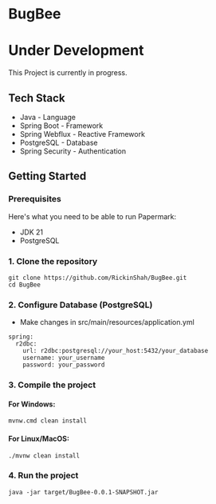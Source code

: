 # BugBee

Under Development
================

This Project is currently in progress.

## Tech Stack
- Java - Language
- Spring Boot - Framework
- Spring Webflux - Reactive Framework
- PostgreSQL - Database
- Spring Security - Authentication

## Getting Started

### Prerequisites

Here's what you need to be able to run Papermark:

- JDK 21
- PostgreSQL

### 1. Clone the repository
```shell
git clone https://github.com/RickinShah/BugBee.git
cd BugBee
```

### 2. Configure Database (PostgreSQL)

- Make changes in src/main/resources/application.yml
```shell
spring:
  r2dbc:
    url: r2dbc:postgresql://your_host:5432/your_database
    username: your_username
    password: your_password
```

### 3. Compile the project

#### For Windows:
```shell
mvnw.cmd clean install
```
#### For Linux/MacOS:
```shell
./mvnw clean install
```

### 4. Run the project
```shell
java -jar target/BugBee-0.0.1-SNAPSHOT.jar
```